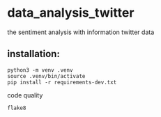 # data_analysis_twitter
the sentiment analysis with information twitter data

## installation:
```console
python3 -m venv .venv
source .venv/bin/activate
pip install -r requirements-dev.txt
```
code quality
```console
flake8
```